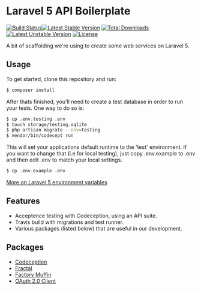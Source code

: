 # Laravel 5 API Boilerplate
[![Build Status](https://travis-ci.org/petflow/laravel-5-api-boilerplate.svg?branch=master)](https://travis-ci.org/petflow/laravel-5-api-boilerplate)[![Latest Stable Version](https://poser.pugx.org/petflow/laravel-5-api-boilerplate/v/stable.svg)](https://packagist.org/packages/petflow/laravel-5-api-boilerplate) [![Total Downloads](https://poser.pugx.org/petflow/laravel-5-api-boilerplate/downloads.svg)](https://packagist.org/packages/petflow/laravel-5-api-boilerplate) [![Latest Unstable Version](https://poser.pugx.org/petflow/laravel-5-api-boilerplate/v/unstable.svg)](https://packagist.org/packages/petflow/laravel-5-api-boilerplate) [![License](https://poser.pugx.org/petflow/laravel-5-api-boilerplate/license.svg)](https://packagist.org/packages/petflow/laravel-5-api-boilerplate)

A bit of scaffolding we're using to create some web services on Laravel 5.

## Usage
To get started, clone this repository and run:

~~~bash
$ composer install
~~~

After thats finished, you'll need to create a test database in order to run your tests. One way to do so is:

~~~bash
$ cp .env.testing .env
$ touch storage/testing.sqlite
$ php artisan migrate --env=testing
$ vendor/bin/codecept run
~~~

This will set your applications default runtime to the 'test' environment. If you want to change that (i.e for local testing), just copy .env.example to .env and then edit .env to match your local settings.

~~~bash
$ cp .env.example .env
~~~

[More on Laravel 5 environment variables](http://mattstauffer.co/blog/laravel-5.0-environment-detection-and-environment-variables)

## Features
* Acceptence testing with Codeception, using an API suite.
* Travis build with migrations and test runner.
* Various packages (listed below) that are useful in our development.

## Packages
* [Codeception](http://codeception.com/)
* [Fractal](https://github.com/thephpleague/fractal)
* [Factory Muffin](https://github.com/thephpleague/factory-muffin)
* [OAuth 2.0 Client](https://github.com/thephpleague/oauth2-client)